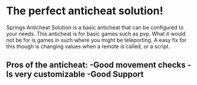 # The perfect anticheat solution!

Springs Anticheat Solution is a basic anticheat that can be configured to your needs. This anticheat is for basic games such as pvp. What it would not be for is games in such where you might be teleporting. A easy fix for this though is changing values when a remote is called, or a script.

Pros of the anticheat:
   -Good movement checks
   -Is very customizable
   -Good Support
   -
